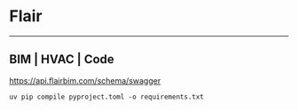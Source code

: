 # Flair 
<hr/>

## BIM | HVAC | Code


https://api.flairbim.com/schema/swagger



```
uv pip compile pyproject.toml -o requirements.txt
```
